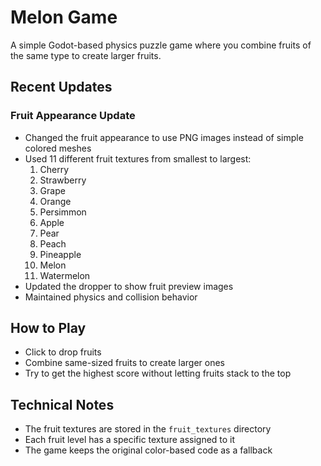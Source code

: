 # Melon Game

A simple Godot-based physics puzzle game where you combine fruits of the same type to create larger fruits.

## Recent Updates

### Fruit Appearance Update

- Changed the fruit appearance to use PNG images instead of simple colored meshes
- Used 11 different fruit textures from smallest to largest:
  1. Cherry
  2. Strawberry
  3. Grape
  4. Orange
  5. Persimmon
  6. Apple
  7. Pear
  8. Peach
  9. Pineapple
  10. Melon
  11. Watermelon
- Updated the dropper to show fruit preview images
- Maintained physics and collision behavior

## How to Play

- Click to drop fruits
- Combine same-sized fruits to create larger ones
- Try to get the highest score without letting fruits stack to the top

## Technical Notes

- The fruit textures are stored in the `fruit_textures` directory
- Each fruit level has a specific texture assigned to it
- The game keeps the original color-based code as a fallback
